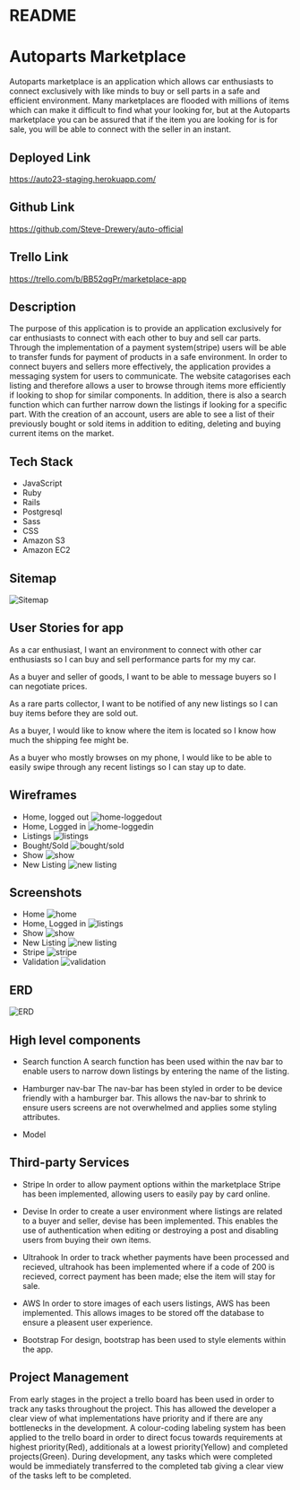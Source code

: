 # README

# Autoparts Marketplace

Autoparts marketplace is an application which allows car enthusiasts to connect exclusively with like minds to buy or sell parts in a safe and efficient environment. Many marketplaces are flooded with millions of items which can make it difficult to find what your looking for, but at the Autoparts marketplace you can be assured that if the item you are looking for is for sale, you will be able to connect with the seller in an instant.

## Deployed Link

https://auto23-staging.herokuapp.com/

## Github Link

https://github.com/Steve-Drewery/auto-official

## Trello Link

https://trello.com/b/BB52qgPr/marketplace-app


## Description

The purpose of this application is to provide an application exclusively for car enthusiasts to connect with each other to buy and sell car parts. Through the implementation of a payment system(stripe) users will be able to transfer funds for payment of products in a safe environment. In order to connect buyers and sellers more effectively, the application provides a messaging system for users to communicate. The website catagorises each listing and therefore allows a user to browse through items more efficiently if looking to shop for similar components. In addition, there is also a search function which can further narrow down the listings if looking for a specific part. With the creation of an account, users are able to see a list of their previously bought or sold items in addition to editing, deleting and buying current items on the market.

## Tech Stack

- JavaScript
- Ruby
- Rails
- Postgresql
- Sass
- CSS
- Amazon S3
- Amazon EC2


## Sitemap

![Sitemap](app\assets\images\Sitemap.png)

## User Stories for app

As a car enthusiast, I want an environment to connect with other car enthusiasts so I can buy and sell performance parts for my my car. 

As a buyer and seller of goods, I want to be able to message buyers so I can negotiate prices.

As a rare parts collector, I want to be notified of any new listings so I can buy items before they are sold out.

As a buyer, I would like to know where the item is located so I know how much the shipping fee might be.

As a buyer who mostly browses on my phone, I would like to be able to easily swipe through any recent listings so I can stay up to date.


## Wireframes

- Home, logged out
![home-loggedout](app\assets\images\W-home-logout.png)
- Home, Logged in
![home-loggedin](app\assets\images\W-home-login.png)
- Listings
![listings](app\assets\images\W-listings.png)
- Bought/Sold
![bought/sold](app\assets\images\W-bought-sold.png)
- Show
![show](app\assets\images\W-show.png)
- New Listing
![new listing](app\assets\images\W-new-listing.png)

## Screenshots

- Home
![home](app\assets\images\ss-home.png)
- Home, Logged in
![listings](app\assets\images\ss-listings.png)
- Show
![show](app\assets\images\ss-ilistingpage.png)
- New Listing
![new listing](app\assets\images\ss-newlisting.png)
- Stripe
![stripe](app\assets\images\ss-stripe.png)
- Validation
![validation](app\assets\images\ss-validation.png)

## ERD

![ERD](app\assets\images\ERD.png)

## High level components

- Search function
A search function has been used within the nav bar to enable users to narrow down listings by entering the name of the listing.

- Hamburger nav-bar
The nav-bar has been styled in order to be device friendly with a hamburger bar. This allows the nav-bar to shrink to ensure users screens are not overwhelmed and applies some styling attributes.

- Model


## Third-party Services

- Stripe
In order to allow payment options within the marketplace Stripe has been implemented, allowing users to easily pay by card online. 

- Devise
In order to create a user environment where listings are related to a buyer and seller, devise has been implemented. This enables the use of authentication when editing or destroying a post and disabling users from buying their own items.

- Ultrahook
In order to track whether payments have been processed and recieved, ultrahook has been implemented where if a code of 200 is recieved, correct payment has been made; else the item will stay for sale.

- AWS
In order to store images of each users listings, AWS has been implemented. This allows images to be stored off the database to ensure a pleasent user experience.

- Bootstrap
For design, bootstrap has been used to style elements within the app.

## Project Management

From early stages in the project a trello board has been used in order to track any tasks throughout the project. This has allowed the developer a clear view of what implementations have priority and if there are any bottlenecks in the development. A colour-coding labeling system has been applied to the trello board in order to direct focus towards requirements at highest priority(Red), additionals at a lowest priority(Yellow) and completed projects(Green). During development, any tasks which were completed would be immediately transferred to the completed tab giving a clear view of the tasks left to be completed.